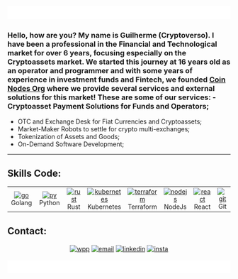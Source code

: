 <!-- GIF Animation Header -->
<div align="center">
  <img src="./waves.gif" alt="Profile Header" style="width: 100%; height: 30px; width: 800px">
</div>

### Hello, how are you? My name is Guilherme (Cryptoverso). I have been a professional in the Financial and Technological market for over 6 years, focusing especially on the Cryptoassets market. We started this journey at 16 years old as an operator and programmer and with some years of experience in investment funds and Fintech, we founded [Coin Nodes Org](coinnodes.tech) where we provide several services and external solutions for this market! These are some of our services: - Cryptoasset Payment Solutions for Funds and Operators;
- OTC and Exchange Desk for Fiat Currencies and Cryptoassets;
- Market-Maker Robots to settle for crypto multi-exchanges;
- Tokenization of Assets and Goods;
- On-Demand Software Development;
---

## Skills Code:

<table>
  <tr>
    <td align="center" width="96">
       <a href="go" target="_blank"> <img src="https://cdn.jsdelivr.net/gh/devicons/devicon/icons/go/go-original.svg" alt="go" width="40" height="40"/> </a>
       <br>Golang</br>
    </td>
    <td align="center" width="96">
       <a href="python" target="_blank"> <img src="https://techstack-generator.vercel.app/python-icon.svg" alt="py" width="40" height="40"/> </a>
       <br>Python</br>
    </td>
    <td align="center" width="96">
       <a href="rust" target="_blank"> <img src="https://www.svgrepo.com/show/376347/rust.svg" alt="rust" width="40" height="40"/> </a>
       <br>Rust</br>
    </td>
    <td align="center" width="96">
       <a href="kubernetes" target="_blank"> <img src="https://cdn.jsdelivr.net/gh/devicons/devicon/icons/kubernetes/kubernetes-plain.svg" alt="kubernetes" width="40" height="40"/> </a>
       <br>Kubernetes</br>
    </td>
    <td align="center" width="96">
       <a href="terraform" target="_blank"> <img src="https://cdn.jsdelivr.net/gh/devicons/devicon/icons/terraform/terraform-original.svg" alt="terraform" width="40" height="40"/> </a>
       <br>Terraform</br>
    </td>
    <td align="center" width="96">
       <a href="nodejs" target="_blank"> <img src="https://cdn.jsdelivr.net/gh/devicons/devicon/icons/nodejs/nodejs-plain.svg" alt="nodejs" width="40" height="40"/> </a>
       <br>NodeJs</br>
    </td>
    <td align="center" width="96">
       <a href="react" target="_blank"> <img src="https://techstack-generator.vercel.app/react-icon.svg" alt="react" width="40" height="40"/> </a>
       <br>React</br>
    </td>
    <td align="center" width="96">
       <a href="git" target="_blank"> <img src="https://cdn.jsdelivr.net/gh/devicons/devicon/icons/git/git-original.svg" alt="git" width="40" height="40"/> </a>
       <br>Git</br>
    </td>
  </tr>
</table>



## Contact:
<div align="center"> 
<a href="https://api.whatsapp.com/send?phone=5511983066335" target="_blank"><img align="center" alt="wpp" height="40" width="40" src="https://www.svgrepo.com/show/452133/whatsapp.svg"></a>
<a href="mailto:contact@coinnodes.tech" target="_blank"><img align="center" alt="email" height="40" width="40" src="https://www.svgrepo.com/show/452213/gmail.svg"></a>
<a href="https://www.linkedin.com/in/guilherme-loiola-bb46b822a/" target="_blank"><img align="center" alt="linkedin" height="40" width="40" src="https://user-images.githubusercontent.com/52077278/135925928-32dab723-cd9f-4b40-aa16-2397ff1221b3.png"></a>
<a href="https://www.instagram.com/coin.nodes/" target="_blank"><img align="center" alt="insta" height="40" width="40" src="https://user-images.githubusercontent.com/52077278/135925755-413332a2-0141-4a84-bf74-8fbc05f02734.png"></a>
<br>
</div><br>

<!-- GIF Animation Footer -->
<div align="center">
  <img src="./waves.gif" alt="Profile Header" style="width: 100%; height: 30px; width: 800px">
</div>
